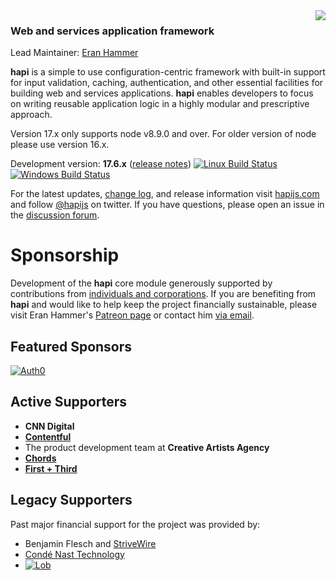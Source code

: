 <img src="https://raw.github.com/hapijs/hapi/master/images/17.png" align="right"/>

### Web and services application framework

Lead Maintainer: [Eran Hammer](https://github.com/hueniverse)

**hapi** is a simple to use configuration-centric framework with built-in support for input validation, caching,
authentication, and other essential facilities for building web and services applications. **hapi** enables
developers to focus on writing reusable application logic in a highly modular and prescriptive approach. 

Version 17.x only supports node v8.9.0 and over. For older version of node please use version 16.x.

Development version: **17.6.x** ([release notes](https://github.com/hapijs/hapi/issues?labels=release+notes&page=1&state=closed)) 
[![Linux Build Status](https://secure.travis-ci.org/hapijs/hapi.svg?branch=master)](https://travis-ci.org/hapijs/hapi)
[![Windows Build Status](https://ci.appveyor.com/api/projects/status/github/hapijs/hapi?branch=master&svg=true)](https://ci.appveyor.com/project/hueniverse/hapi)

For the latest updates, [change log](https://hapijs.com/updates), and release information visit [hapijs.com](https://hapijs.com) and follow [@hapijs](https://twitter.com/hapijs) on twitter. If you have questions, please open an issue in the
[discussion forum](https://github.com/hapijs/discuss).

# Sponsorship

Development of the **hapi** core module generously supported by contributions from [individuals and corporations](https://github.com/hapijs/hapi/blob/master/SPONSORS.md).
If you are benefiting from **hapi** and would like to help keep the project financially sustainable, please visit
Eran Hammer's [Patreon page](https://www.patreon.com/eranhammer) or contact him [via email](mailto:eran@hammer.io).

## Featured Sponsors

[![Auth0](https://user-images.githubusercontent.com/56631/31878562-5c64483a-b78f-11e7-92da-5a991ebb302d.png)](https://bit.ly/auth0h-rn)

## Active Supporters

- **CNN Digital**
- **[Contentful](https://www.contentful.com/)**
- The product development team at **Creative Artists Agency**
- **[Chords](https://getonchords.com)**
- **[First + Third](https://firstandthird.com)**

## Legacy Supporters

Past major financial support for the project was provided by:
- Benjamin Flesch and [StriveWire](https://strivewire.com/)
- [Condé Nast Technology](https://technology.condenast.com/)
- [![Lob](https://user-images.githubusercontent.com/56631/42724877-60d54714-872f-11e8-97e9-07726418f41f.png)](https://lob.com/)
